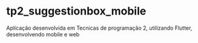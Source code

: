 # tp2_suggestionbox_mobile
Aplicação desenvolvida em Tecnicas de programação 2, utilizando Flutter, desenvolvendo mobile e web
